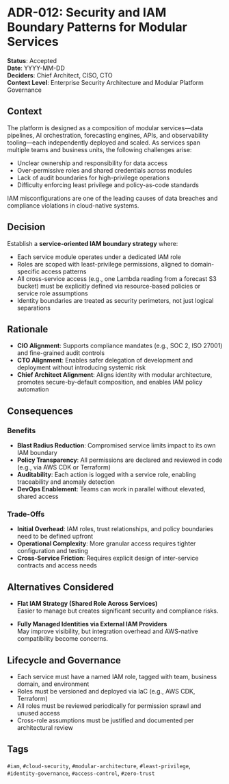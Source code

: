# ADR-012: Security and IAM Boundary Patterns for Modular Services

**Status**: Accepted  
**Date**: YYYY-MM-DD  
**Deciders**: Chief Architect, CISO, CTO  
**Context Level**: Enterprise Security Architecture and Modular Platform Governance

## Context

The platform is designed as a composition of modular services—data pipelines, AI orchestration, forecasting engines, APIs, and observability tooling—each independently deployed and scaled. As services span multiple teams and business units, the following challenges arise:

- Unclear ownership and responsibility for data access  
- Over-permissive roles and shared credentials across modules  
- Lack of audit boundaries for high-privilege operations  
- Difficulty enforcing least privilege and policy-as-code standards

IAM misconfigurations are one of the leading causes of data breaches and compliance violations in cloud-native systems.

## Decision

Establish a **service-oriented IAM boundary strategy** where:

- Each service module operates under a dedicated IAM role  
- Roles are scoped with least-privilege permissions, aligned to domain-specific access patterns  
- All cross-service access (e.g., one Lambda reading from a forecast S3 bucket) must be explicitly defined via resource-based policies or service role assumptions  
- Identity boundaries are treated as security perimeters, not just logical separations

## Rationale

- **CIO Alignment**: Supports compliance mandates (e.g., SOC 2, ISO 27001) and fine-grained audit controls  
- **CTO Alignment**: Enables safer delegation of development and deployment without introducing systemic risk  
- **Chief Architect Alignment**: Aligns identity with modular architecture, promotes secure-by-default composition, and enables IAM policy automation

## Consequences

### Benefits

- **Blast Radius Reduction**: Compromised service limits impact to its own IAM boundary  
- **Policy Transparency**: All permissions are declared and reviewed in code (e.g., via AWS CDK or Terraform)  
- **Auditability**: Each action is logged with a service role, enabling traceability and anomaly detection  
- **DevOps Enablement**: Teams can work in parallel without elevated, shared access

### Trade-Offs

- **Initial Overhead**: IAM roles, trust relationships, and policy boundaries need to be defined upfront  
- **Operational Complexity**: More granular access requires tighter configuration and testing  
- **Cross-Service Friction**: Requires explicit design of inter-service contracts and access needs

## Alternatives Considered

- **Flat IAM Strategy (Shared Role Across Services)**  
  Easier to manage but creates significant security and compliance risks.

- **Fully Managed Identities via External IAM Providers**  
  May improve visibility, but integration overhead and AWS-native compatibility become concerns.

## Lifecycle and Governance

- Each service must have a named IAM role, tagged with team, business domain, and environment  
- Roles must be versioned and deployed via IaC (e.g., AWS CDK, Terraform)  
- All roles must be reviewed periodically for permission sprawl and unused access  
- Cross-role assumptions must be justified and documented per architectural review

## Tags

`#iam`, `#cloud-security`, `#modular-architecture`, `#least-privilege`, `#identity-governance`, `#access-control`, `#zero-trust`
